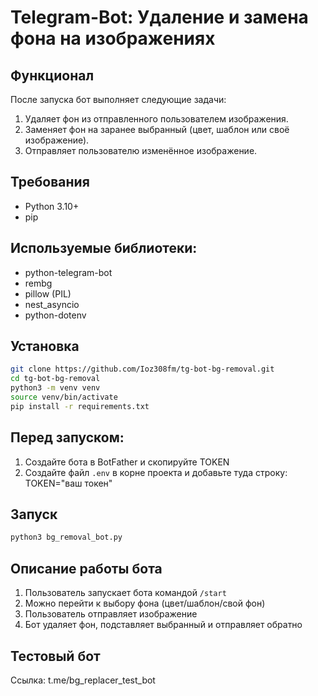 # Telegram-Bot: Удаление и замена фона на изображениях

## Функционал

После запуска бот выполняет следующие задачи:

1. Удаляет фон из отправленного пользователем изображения.
2. Заменяет фон на заранее выбранный (цвет, шаблон или своё изображение).
3. Отправляет пользователю изменённое изображение.

## Требования

* Python 3.10+
* pip

## Используемые библиотеки:

* python-telegram-bot
* rembg
* pillow (PIL)
* nest_asyncio
* python-dotenv

## Установка

```bash
git clone https://github.com/Ioz308fm/tg-bot-bg-removal.git
cd tg-bot-bg-removal
python3 -m venv venv
source venv/bin/activate
pip install -r requirements.txt
```

## Перед запуском:

1. Создайте бота в BotFather и скопируйте TOKEN
2. Создайте файл `.env` в корне проекта и добавьте туда строку:
TOKEN="ваш токен"

## Запуск

```bash
python3 bg_removal_bot.py
```

## Описание работы бота

1. Пользователь запускает бота командой `/start`
2. Можно перейти к выбору фона (цвет/шаблон/свой фон)
3. Пользователь отправляет изображение
4. Бот удаляет фон, подставляет выбранный и отправляет обратно

## Тестовый бот

Ссылка: t.me/bg_replacer_test_bot